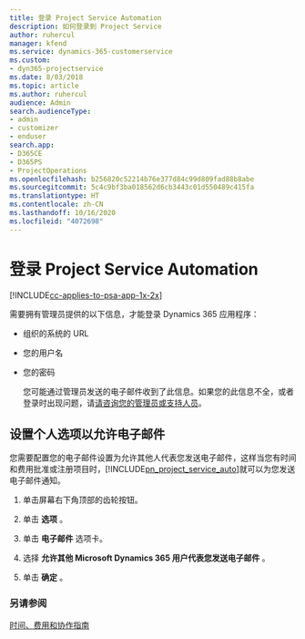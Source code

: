 ```yaml
---
title: 登录 Project Service Automation
description: 如何登录到 Project Service
author: ruhercul
manager: kfend
ms.service: dynamics-365-customerservice
ms.custom:
- dyn365-projectservice
ms.date: 8/03/2018
ms.topic: article
ms.author: ruhercul
audience: Admin
search.audienceType:
- admin
- customizer
- enduser
search.app:
- D365CE
- D365PS
- ProjectOperations
ms.openlocfilehash: b256820c52214b76e377d84c99d809fad88b8abe
ms.sourcegitcommit: 5c4c9bf3ba018562d6cb3443c01d550489c415fa
ms.translationtype: HT
ms.contentlocale: zh-CN
ms.lasthandoff: 10/16/2020
ms.locfileid: "4072698"
---
```

# <a name="sign-in-to-project-service-automation"></a>登录 Project Service Automation

[!INCLUDE[cc-applies-to-psa-app-1x-2x](../includes/cc-applies-to-psa-app-1x-2x.md)]

需要拥有管理员提供的以下信息，才能登录 Dynamics 365 应用程序：  
  
- 组织的系统的 URL  
  
- 您的用户名  
  
- 您的密码  
  
  您可能通过管理员发送的电子邮件收到了此信息。如果您的此信息不全，或者登录时出现问题，请[请咨询您的管理员或支持人员](https://docs.microsoft.com/dynamics365/customerengagement/on-premises/basics/find-administrator-support)。  
  
## <a name="set-your-personal-options-to-allow-email"></a>设置个人选项以允许电子邮件  
 您需要配置您的电子邮件设置为允许其他人代表您发送电子邮件，这样当您有时间和费用批准或注册项目时，[!INCLUDE[pn_project_service_auto](../includes/pn-project-service-auto.md)]就可以为您发送电子邮件通知。  
  
1.  单击屏幕右下角顶部的齿轮按钮。  
  
2.  单击 **选项** 。  
  
3.  单击 **电子邮件** 选项卡。  
  
4.  选择 **允许其他 Microsoft Dynamics 365 用户代表您发送电子邮件** 。  
  
5.  单击 **确定** 。  
  
### <a name="see-also"></a>另请参阅  
 [时间、费用和协作指南](../psa/time-expense-collaboration-guide.md)
